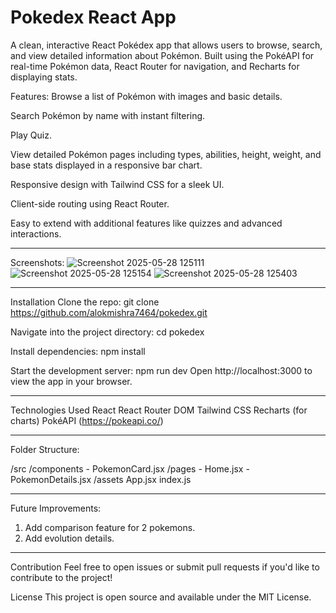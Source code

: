 # Pokedex React App

A clean, interactive React Pokédex app that allows users to browse, search, and view detailed information about Pokémon. Built using the PokéAPI for real-time Pokémon data, React Router for navigation, and Recharts for displaying stats.

Features:
Browse a list of Pokémon with images and basic details.

Search Pokémon by name with instant filtering.

Play Quiz.

View detailed Pokémon pages including types, abilities, height, weight, and base stats displayed in a responsive bar chart.

Responsive design with Tailwind CSS for a sleek UI.

Client-side routing using React Router.

Easy to extend with additional features like quizzes and advanced interactions.
_____________________________________________________________________________________
Screenshots:
![Screenshot 2025-05-28 125111](https://github.com/user-attachments/assets/5739bb7d-e0a6-4c26-a0fe-50fe65fa00ef)
![Screenshot 2025-05-28 125154](https://github.com/user-attachments/assets/456b69d8-7a86-4c93-a0b7-0937fedad87a)
![Screenshot 2025-05-28 125403](https://github.com/user-attachments/assets/adfb0dfd-7f34-4218-9992-65c7bd4495c0)
_____________________________________________________________________________________
Installation
Clone the repo:
git clone https://github.com/alokmishra7464/pokedex.git

Navigate into the project directory:
cd pokedex

Install dependencies:
npm install

Start the development server:
npm run dev
Open http://localhost:3000 to view the app in your browser.
_____________________________________________________________________________________
Technologies Used
React
React Router DOM
Tailwind CSS
Recharts (for charts)
PokéAPI (https://pokeapi.co/)
_____________________________________________________________________________________
Folder Structure:

/src
  /components
    - PokemonCard.jsx
  /pages
    - Home.jsx
    - PokemonDetails.jsx
  /assets
  App.jsx
  index.js
_____________________________________________________________________________________
Future Improvements:
1. Add comparison feature for 2 pokemons.
2. Add evolution details.
_____________________________________________________________________________________

Contribution
Feel free to open issues or submit pull requests if you'd like to contribute to the project!

License
This project is open source and available under the MIT License.
